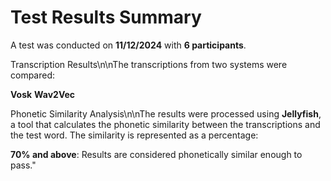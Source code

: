 # Test Results Summary

A test was conducted on **11/12/2024** with **6 participants**.

Transcription Results\n\nThe transcriptions from two systems were compared:

**Vosk**
**Wav2Vec**

Phonetic Similarity Analysis\n\nThe results were processed using **Jellyfish**, a tool that calculates the phonetic similarity between the transcriptions and the test word. The similarity is represented as a percentage:

**70% and above**: Results are considered phonetically similar enough to pass." 
